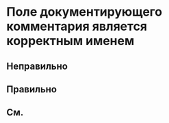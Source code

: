# Поле документирующего комментария является корректным именем

## Неправильно

## Правильно

## См.

